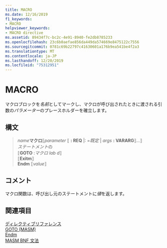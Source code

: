 ```yaml
---
title: MACRO
ms.date: 12/16/2019
f1_keywords:
- MACRO
helpviewer_keywords:
- MACRO directive
ms.assetid: 89434f7c-bc2c-4e91-8940-fe2db8785233
ms.openlocfilehash: 23c6b0aefae856da449da574669e8475122c7556
ms.sourcegitcommit: 0781c69b22797c41630601a176b9ea541be4f2a3
ms.translationtype: MT
ms.contentlocale: ja-JP
ms.lasthandoff: 12/20/2019
ms.locfileid: "75312951"
---
```

# <a name="macro"></a>MACRO

マクロブロックを*名前*としてマークし、マクロが呼び出されたときに渡される引数の*パラメーター*のプレースホルダーを確立します。

## <a name="syntax"></a>構文

> *name***マクロ**⟦*parameter* ⟦ **: REQ** |: =*既定* | *args* **: VARARG**⟧...⟧\
> *ステートメント*の\
⟦**GOTO** :*マクロ lab d*⟧ \
> ⟦**Exitm**⟧ \
> **Endm** ⟦*value*⟧

## <a name="remarks"></a>コメント

マクロ関数は、呼び出し元のステートメントに*値*を返します。

## <a name="see-also"></a>関連項目

[ディレクティブリファレンス](directives-reference.md)\
[GOTO (MASM)](goto-masm.md)\
[Endm](endm.md)\
[MASM BNF 文法](masm-bnf-grammar.md)

